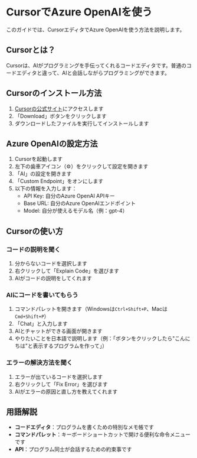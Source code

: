 # CursorでAzure OpenAIを使う

このガイドでは、CursorエディタでAzure OpenAIを使う方法を説明します。

## Cursorとは？

Cursorは、AIがプログラミングを手伝ってくれるコードエディタです。普通のコードエディタと違って、AIと会話しながらプログラミングができます。

## Cursorのインストール方法

1. [Cursorの公式サイト](https://cursor.com)にアクセスします
2. 「Download」ボタンをクリックします
3. ダウンロードしたファイルを実行してインストールします

## Azure OpenAIの設定方法

1. Cursorを起動します
2. 左下の歯車アイコン（⚙️）をクリックして設定を開きます
3. 「AI」の設定を開きます
4. 「Custom Endpoint」をオンにします
5. 以下の情報を入力します：
   - API Key: 自分のAzure OpenAI APIキー
   - Base URL: 自分のAzure OpenAIエンドポイント
   - Model: 自分が使えるモデル名（例：gpt-4）

## Cursorの使い方

### コードの説明を聞く
1. 分からないコードを選択します
2. 右クリックして「Explain Code」を選びます
3. AIがコードの説明をしてくれます

### AIにコードを書いてもらう
1. コマンドパレットを開きます（Windowsは`Ctrl+Shift+P`、Macは`Cmd+Shift+P`）
2. 「Chat」と入力します
3. AIとチャットができる画面が開きます
4. やりたいことを日本語で説明します（例：「ボタンをクリックしたら"こんにちは"と表示するプログラムを作って」）

### エラーの解決方法を聞く
1. エラーが出ているコードを選択します
2. 右クリックして「Fix Error」を選びます
3. AIがエラーの原因と直し方を教えてくれます

## 用語解説

- **コードエディタ**：プログラムを書くための特別なメモ帳です
- **コマンドパレット**：キーボードショートカットで開ける便利な命令メニューです
- **API**：プログラム同士が会話するための約束事です
